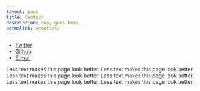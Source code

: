 ```yaml
---
layout: page
title: Contact
description: copy goes here.
permalink: /contact/
---
```


<ul>
  <li><a href="https://twitter.com/open_archive"><i class="fa fa-twitter fa-fw"></i> <span class="network-name">Twitter</span></a></li>
<li><a href="https://github.com/openarchive"><i class="fa fa-github fa-fw"></i> <span class="network-name">Github</span></a></li>
 <li><a target="_blank" href="info@open-archive.org" class="icon fa-envelope-o"><span class="label">E-mail</span></a></li>							
							
</ul>

Less text makes this page look better. 
Less text makes this page look better. 
Less text makes this page look better. 
Less text makes this page look better. 
Less text makes this page look better. 
Less text makes this page look better. 
